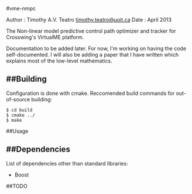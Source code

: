 #vme-nmpc

Author : Timothy A.V. Teatro <timothy.teatro@uoit.ca>
Date   : April 2013

The Non-linear model predictive control path optimizer and tracker for
Crosswing's VirtualME platform.

Documentation to be added later. For now, I'm working on having the
code self-documented. I will also be adding a paper that I have
written which explains most of the low-level mathematics.

##Building
--------

Configuration is done with cmake. Reccomended build commands for
out-of-source building:

    $ cd build
    $ cmake ../
    $ make

##Usage

##Dependencies
------------
List of dependencies other than standard libraries:
 * Boost

##TODO
